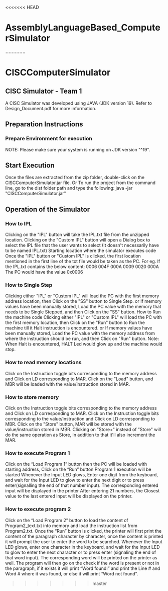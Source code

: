 <<<<<<< HEAD
# AssemblyLanguageBased_ComputerSimulator
=======
# CISCComputerSimulator
## CISC Simulator - Team 1
A CISC Simulator was developed using JAVA (JDK version 19).
Refer to Design_Document.pdf for more information.

## Preparation Instructions
### Prepare Environment for execution
NOTE: Please make sure your system is running on JDK version "^19".

## Start Execution
Once the files are extracted from the zip folder, double-click on the CISCComputerSimulator.jar file.
Or
To run the project from the command line, go to the dist folder path and type the following: java -jar "CISCComputerSimulator.jar"

## Operation of the Simulator
### How to IPL
Clicking on the "IPL" button will take the IPL.txt file from the unzipped location.
Clicking on the "Custom IPL" button will open a Dialog box to select the IPL file that the user wants to select (It doesn't necessarily have to be named IPL.txt)
Starting location where the simulator executes code
Once the "IPL" button or "Custom IPL" is clicked, the first location mentioned in the first line of the txt file would be taken as the PC.
For eg. If the IPL.txt contains the below content:
0006 004F
000A 0009
0020 000A
The PC would have the value 0x0006
### How to Single Step
Clicking either "IPL" or "Custom IPL" will load the PC with the first memory address location, then Click on the "SS" button to Single Step.
or
If memory values have been manually stored, Load the PC value with the memory that needs to be Single Stepped, and then Click on the "SS" button.
How to Run the machine code
Clicking either "IPL" or "Custom IPL" will load the PC with the first memory location, then Click on the "Run" button to Run the machine till it Halt instruction is encountered.
or
If memory values have been manually stored, Load the PC value with the memory address from where the instruction should be run, and then Click on "Run" button.
Note: When Halt is encountered, HALT Led would glow up and the machine would stop.
### How to read memory locations
Click on the Instruction toggle bits corresponding to the memory address and Click on LD corresponding to MAR.
Click on the "Load" button, and MBR will be loaded with the value/instruction stored in MAR.
### How to store memory
Click on the Instruction toggle bits corresponding to the memory address and Click on LD corresponding to MAR.
Click on the Instruction toggle bits corresponding to the value/instruction and Click on LD corresponding to MBR.
Click on the "Store" button, MAR will be stored with the value/instruction stored in MBR.
Clicking on "Store+" instead of "Store" will do the same operation as Store, in addition to that it'll also increment the MAR.

### How to execute Program 1
Click on the “Load Program 1” button then the PC will be loaded with starting address, Click on the “Run” button
Program 1 execution will be started 
Whenever the Input LED glows, Enter one digit from the keyboard, and wait for the Input LED to glow to enter the next digit or to press enter(signalling the end of that number input).
The corresponding entered input will be displayed in the printer
After entering 21 numbers, the Closest value to the last entered input will be displayed on the printer. 

### How to execute program 2
Click on the “Load Program 2” button to load the content of Program2_text.txt into memory and load the instruction list from Program2.txt. 
Once the “Run” button is clicked, the printer will first print the content of the paragraph character by character, once the content is printed it will prompt the user to enter the word to be searched.
Whenever the Input LED glows, enter one character in the keyboard, and wait for the Input LED to glow to enter the next character or to press enter (signaling the end of that word input).
The corresponding word will be printed on the printer as well.
The program will then go on the check if the word is present or not in the paragraph, if it exists it will print “Word found!” and print the Line # and Word # where it was found, or else it will print “Word not found”. 
>>>>>>> master
